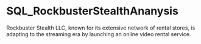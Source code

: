 # SQL_RockbusterStealthAnanysis
Rockbuster Stealth LLC, known for its extensive network of rental stores, is adapting to the streaming era by launching an online video rental service. 
